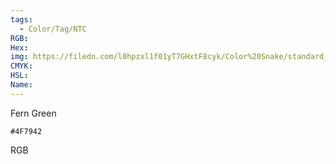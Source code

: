 ```yaml
---
tags:
  - Color/Tag/NTC
RGB:
Hex:
img: https://filedn.com/l0hpzxl1f01yT7GHxtF8cyk/Color%20Snake/standard_csv_to_svg/%23/4F7942.svg
CMYK:
HSL:
Name:
---
```

Fern Green
```palette
#4F7942
```
RGB
